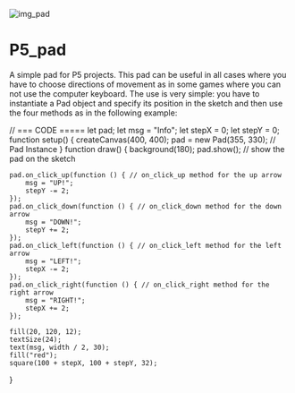 ![img_pad](https://user-images.githubusercontent.com/111884001/196042111-e8ba5e25-8b45-493c-9ed4-bf2574bc3d4b.png)
# P5_pad
A simple pad for P5 projects. This pad can be useful in all cases where you have to choose directions of movement as in some games where you can not use the computer keyboard.
The use is very simple: you have to instantiate a Pad object and specify its position in the sketch and then use the four methods as in the following example:

// === CODE =====
let pad;
let msg = "Info";
let stepX = 0;
let stepY = 0;
function setup() {
    createCanvas(400, 400);
    pad = new Pad(355, 330); // Pad Instance
}
function draw() {
    background(180);
    pad.show(); // show the pad on the sketch

    pad.on_click_up(function () { // on_click_up method for the up arrow
        msg = "UP!";
        stepY -= 2;
    });
    pad.on_click_down(function () { // on_click_down method for the down arrow
        msg = "DOWN!";
        stepY += 2;
    });
    pad.on_click_left(function () { // on_click_left method for the left arrow
        msg = "LEFT!";
        stepX -= 2;
    });
    pad.on_click_right(function () { // on_click_right method for the right arrow
        msg = "RIGHT!";
        stepX += 2;
    });

    fill(20, 120, 12);
    textSize(24);
    text(msg, width / 2, 30);
    fill("red");
    square(100 + stepX, 100 + stepY, 32);
}
